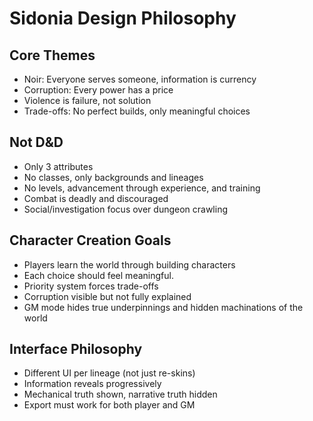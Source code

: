 # Sidonia Design Philosophy

## Core Themes
- Noir: Everyone serves someone, information is currency
- Corruption: Every power has a price
- Violence is failure, not solution
- Trade-offs: No perfect builds, only meaningful choices

## Not D&D
- Only 3 attributes
- No classes, only backgrounds and lineages
- No levels, advancement through experience, and training
- Combat is deadly and discouraged
- Social/investigation focus over dungeon crawling

## Character Creation Goals
- Players learn the world through building characters
- Each choice should feel meaningful.
- Priority system forces trade-offs
- Corruption visible but not fully explained
- GM mode hides true underpinnings and hidden machinations of the world 

## Interface Philosophy
- Different UI per lineage (not just re-skins)
- Information reveals progressively
- Mechanical truth shown, narrative truth hidden
- Export must work for both player and GM
